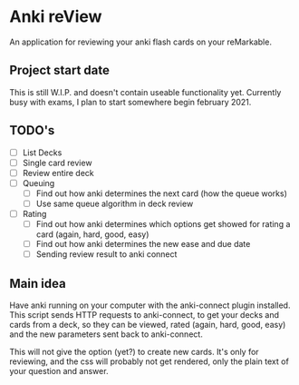 # Anki reView

An application for reviewing your anki flash cards on your reMarkable. 

## Project start date
This is still W.I.P. and doesn't contain useable functionality yet. 
Currently busy with exams, I plan to start somewhere begin february 2021.

## TODO's
- [ ] List Decks
- [ ] Single card review
- [ ] Review entire deck
- [ ] Queuing
    - [ ] Find out how anki determines the next card (how the queue works)
    - [ ] Use same queue algorithm in deck review
- [ ] Rating
    - [ ] Find out how anki determines which options get showed for rating a card (again, hard, good, easy)
    - [ ] Find out how anki determines the new ease and due date
    - [ ] Sending review result to anki connect

## Main idea
Have anki running on your computer with the anki-connect plugin installed. This script sends HTTP  requests to anki-connect, to get your decks and cards from a deck, so they can be viewed, rated (again, hard, good, easy) and the new parameters sent back to anki-connect.

This will not give the option (yet?) to create new cards. It's only for reviewing, and the css will probably not get rendered, only the plain text of your question and answer.